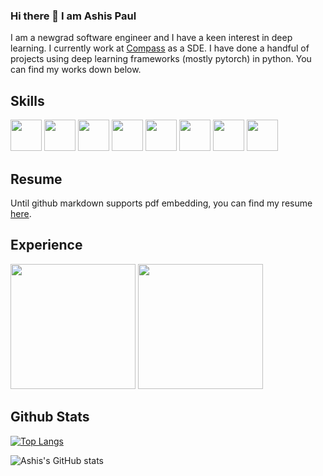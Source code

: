 ### Hi there 👋 I am Ashis Paul
I am a newgrad software engineer and I have a keen interest in deep learning. I currently work at <a href="https://www.compass.com/">Compass</a> as a SDE. I have done a handful of projects using deep learning frameworks (mostly pytorch) in python. You can find my works down below.

## Skills
<div>
<a href="https://www.python.org/"><img src="https://user-images.githubusercontent.com/31564734/121515289-ab753100-ca0a-11eb-8674-0ce7508d3b5b.png" width="50px"></img></a>
<a href="https://pytorch.org/"><img src="https://user-images.githubusercontent.com/31564734/121514394-98ae2c80-ca09-11eb-865f-c64044d9595b.png" width="50px"></img></a>
<a href="https://www.cplusplus.com/"><img src="https://user-images.githubusercontent.com/31564734/121515036-53d6c580-ca0a-11eb-8fdc-4d8c49a42099.png" width="50px"></img></a>
<a href="https://git-scm.com/"><img src="https://user-images.githubusercontent.com/31564734/121521260-79b39880-ca11-11eb-91cc-41c5ca71bdc9.png" width="50px"></img></a>
<a href="https://nodejs.org/en/"><img src="https://user-images.githubusercontent.com/31564734/121521712-03636600-ca12-11eb-8e7f-04995886bcbd.png" width="50px"></img></a>
<a href="https://www.java.com/en/"><img src="https://user-images.githubusercontent.com/31564734/121521131-512b9e80-ca11-11eb-87cd-523dd936eb76.png" width="50px"></img></a>
<a href="https://developer.android.com/studio"><img src="https://user-images.githubusercontent.com/31564734/121521380-9ea80b80-ca11-11eb-8d00-08276842750d.png" width="50px"></img></a>
<a href="https://www.mysql.com/"><img src="https://user-images.githubusercontent.com/31564734/121521596-e5960100-ca11-11eb-9f30-5c3c0550592f.png" width="50px"></img></a>
</div>

## Resume
Until github markdown supports pdf embedding, you can find my resume <a href="https://github.com/ashis0013/ashis0013/files/6630852/CV.pdf">here</a>.

## Experience

<img src="https://user-images.githubusercontent.com/31564734/121517649-40792980-ca0d-11eb-94f0-41d0187266b2.gif" width="200px"></img>
<img src="https://user-images.githubusercontent.com/31564734/121518587-458aa880-ca0e-11eb-9622-ed1866d52c18.gif" width="200px"></img>



## Github Stats
[![Top Langs](https://github-readme-stats.vercel.app/api/top-langs/?username=ashis0013&layout=compact&theme=tokyonight)](https://github.com/ashis0013/github-readme-stats)

![Ashis's GitHub stats](https://github-readme-stats.vercel.app/api?username=ashis0013&show_icons=true&theme=tokyonight)


